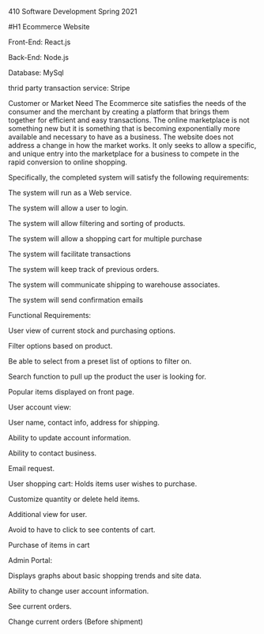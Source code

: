 410 Software Development 
Spring 2021

#H1 Ecommerce Website

Front-End: 
React.js

Back-End:
Node.js

Database: 
MySql

thrid party transaction service:
Stripe


Customer or Market Need
The Ecommerce site satisfies the needs of the consumer and the merchant by creating a platform that brings them together for efficient and easy transactions. The online marketplace is not something new but it is something that is becoming exponentially more available and necessary to have as a business. The website does not address a change in how the market works. It only seeks to allow a specific, and unique entry into the marketplace for a business to compete in the rapid conversion to online shopping.

Specifically, the completed system will satisfy the following requirements:

The system will run as a Web service.

The system will allow a user to login.

The system will allow filtering and sorting of products.

The system will allow a shopping cart for multiple purchase

The system will facilitate transactions 

The system will keep track of previous orders.

The system will communicate shipping to warehouse associates.

The system will send confirmation emails 


Functional Requirements:

User view of current stock and purchasing options.

Filter options based on product.

Be able to select from a preset list of options to filter on.

Search function to pull up the product the user is looking for.

Popular items displayed on front page.



User account view:

User name, contact info, address for shipping.

Ability to update account information.

Ability to contact business.

Email request.


User shopping cart:
Holds items user wishes to purchase.

Customize quantity or delete held items.

Additional view for user.

Avoid to have to click to see contents of cart.

Purchase of items in cart


Admin Portal:

Displays graphs about basic shopping trends and site data.

Ability to change user account information.

See current orders.

Change current orders (Before shipment)
